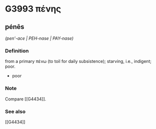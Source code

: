 # G3993 πένης

## pénēs

_(pen'-ace | PEH-nase | PAY-nase)_

### Definition

from a primary πένω (to toil for daily subsistence); starving, i.e., indigent; poor.

- poor

### Note

Compare [[G4434]].

### See also

[[G4434]]

